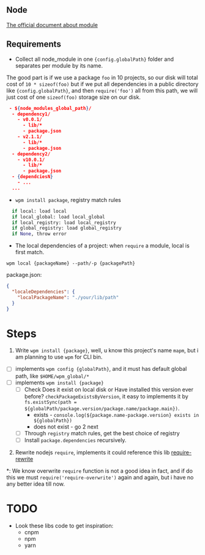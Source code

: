 
## Node
[The official document about module](http://nodejs.cn/api/modules.html#modules_all_together)

## Requirements
+ Collect all node_module in one `{config.globalPath}` folder and separates per module by its name.

The good part is if we use a package `foo` in 10 projects, so our disk will total cost of `10 * sizeof(foo)` but if we put all dependencies in a public directory like `{config.globalPath}`, and then `require('foo')` all from this path, we will just cost of one `sizeof(foo)` storage size on our disk.

```json
 - ${node_modules_global_path}/
  - dependency1/
    - v0.0.1/
      - lib/*
      - package.json
    - v2.1.1/
      - lib/*
      - package.json
  - dependency2/
    - v10.0.1/
      - lib/*
      - package.json
  - {dependciesN}
    - ...
  ...
```

+ `wpm install package`, registry match rules
```python
  if local: load local
  if local_global: load local_global
  if local_registry: load local_registry
  if global_registry: load global_registry
  if None, throw error
```

+ The local dependencies of a project: when `require` a module, local is first match.

`wpm local {packageName} --path/-p {packagePath}`

package.json:
```json
{
  "localeDependencies": {
    "localPackageName": "./your/lib/path"
  }
}
```

# Steps
1. Write `wpm install {package}`, well, u know this project's name `mapm`, but i am planning to use `wpm` for CLI bin.

  - [ ] implements `wpm config {globalPath}`, and it must has default global path, like `$HOME/wpm_global/*`
  - [ ] implements `wpm install {package}`
    - [ ] Check Does it exist on local disk or Have installed this version ever before? `checkPackageExistsByVersion`, it easy to implements it by `fs.existSync(path = ${globalPath/package.version/package.name/package.main})`.
      - exists - `console.log(${package.name-package.version} exists in ${globalPath})`
      - does not exist - go 2 next
    - [ ] Through `registry` match rules, get the best choice of registry
    - [ ] Install `package.dependencies` recursively.

2. Rewrite nodejs `require`, implements it could reference this lib [require-rewrite](https://github.com/IUnknown68/require-rewrite/blob/master/index.js)

*: We know overwrite `require` function is not a good idea in fact, and if do this we must `require('require-overwrite')` again and again, but i have no any better idea till now.

# TODO
+ Look these libs code to get inspiration:
  - cnpm
  - npm
  - yarn
